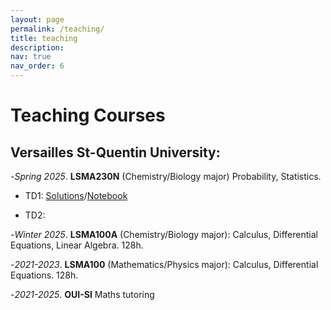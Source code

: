 ```yaml
---
layout: page
permalink: /teaching/
title: teaching
description:
nav: true
nav_order: 6
---
```


# **Teaching Courses**

## Versailles St-Quentin University: 
-*Spring 2025*. **LSMA230N** (Chemistry/Biology major) Probability, Statistics.
- TD1: [Solutions](https://jalaltaher.github.io/assets/pdf/Feuille1.pdf)/[Notebook](https://colab.research.google.com/drive/1-nw-1RHmw_ZLh5harpmqRiafeC8EuDSv?usp=sharing)
            
- TD2: 
            
-*Winter 2025*. **LSMA100A** (Chemistry/Biology major): Calculus, Differential Equations, Linear Algebra. 128h.

-*2021-2023*. **LSMA100** (Mathematics/Physics major): Calculus, Differential Equations. 128h.

-*2021-2025*. **OUI-SI** Maths tutoring 



